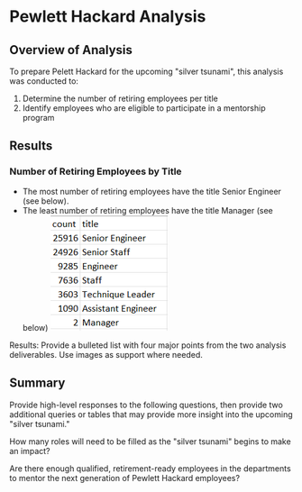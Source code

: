 # Pewlett Hackard Analysis

## Overview of Analysis 

To prepare Pelett Hackard for the upcoming "silver tsunami", this analysis was conducted to:
1. Determine the number of retiring employees per title
2. Identify employees who are eligible to participate in a mentorship program

## Results
### Number of Retiring Employees by Title

* The most number of retiring employees have the title Senior Engineer (see below).
* The least number of retiring employees have the title Manager (see below)
  ![.](https://github.com/SBaig01/Pewlett-Hackard-Analysis/blob/09ed82a09839c9745e1816d19d53ba888907d754/Retiring%20Titles.png)

Results: Provide a bulleted list with four major points from the two analysis deliverables. Use images as support where needed.

## Summary

Provide high-level responses to the following questions, then provide two additional queries or tables that may provide more insight into the upcoming "silver tsunami."

How many roles will need to be filled as the "silver tsunami" begins to make an impact?

Are there enough qualified, retirement-ready employees in the departments to mentor the next generation of Pewlett Hackard employees?
